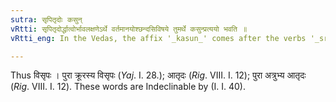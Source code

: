```yaml
---
sutra: सृपितृदोः कसुन्
vRtti: सृपितृदोर्द्धात्वोर्भावलक्षणेऽर्थे वर्तमानयोश्छन्दसिविषये तुमर्थे कसुन्प्रत्ययो भवति ॥
vRtti_eng: In the Vedas, the affix '_kasun_' comes after the verbs '_srip_' (to creep) and '_trid_' (to injure), in the sense of Infinitives indicating name of action.

---
```

Thus विसृपः । पुरा क्रूरस्य विसृपः (_Yaj_. I. 28.); आतृदः (_Rig_. VIII. I. 12); पुरा अत्रुभ्य आतृदः (_Rig_. VIII. I. 12). These words are Indeclinable by (I. I. 40).